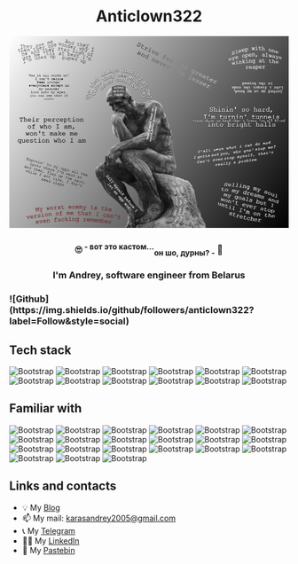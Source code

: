 <h1 align="center">Anticlown322</h1>

![Impressive picture](/assets/images/impressive.png)

<h3 align="center">🙄  <sup>- вот это кастом...</sup><sub>он шо, дурны? -</sub>  🤔</h3>

<h3 align="center">I'm Andrey, software engineer from Belarus</h3>

<h3>![Github](https://img.shields.io/github/followers/anticlown322?label=Follow&style=social)</h3>

## Tech stack

![Bootstrap](https://img.shields.io/badge/.NET?style=flat-square&logo=.NET&color=353535)
![Bootstrap](https://img.shields.io/badge/ASP.NET?style=flat-square&logo=ASP.NET&color=353535)
![Bootstrap](https://img.shields.io/badge/ASP.NET_Core?style=flat-square&logo=ASP.NET-Core&color=353535)
![Bootstrap](https://img.shields.io/badge/Entity_Framework?style=flat-square&logo=Entity-Framework&color=353535)
![Bootstrap](https://img.shields.io/badge/MSSQL?style=flat-square&logo=MSSQL&color=353535)
![Bootstrap](https://img.shields.io/badge/PostgreSQL?style=flat-square&logo=PostgreSQL&color=353535)
![Bootstrap](https://img.shields.io/badge/SQL?style=flat-square&logo=SQL&color=353535)
![Bootstrap](https://img.shields.io/badge/Git?style=flat-square&logo=Git&color=353535)
![Bootstrap](https://img.shields.io/badge/Docker?style=flat-square&logo=Docker&color=353535)
![Bootstrap](https://img.shields.io/badge/ElasticSearch?style=flat-square&logo=ElasticSearch&color=353535)
![Bootstrap](https://img.shields.io/badge/Logstash?style=flat-square&logo=Logstash&color=353535)
![Bootstrap](https://img.shields.io/badge/Kibana?style=flat-square&logo=Kibana&color=353535)

## Familiar with

![Bootstrap](https://img.shields.io/badge/Java?style=flat-square&logo=Kibana&color=353535)
![Bootstrap](https://img.shields.io/badge/Selenium?style=flat-square&logo=selenium&color=353535)
![Bootstrap](https://img.shields.io/badge/PHP?style=flat-square&logo=php&color=353535)
![Bootstrap](https://img.shields.io/badge/PhpMyAdmin?style=flat-square&logo=phpmyadmin&color=353535)
![Bootstrap](https://img.shields.io/badge/Python?style=flat-square&logo=python&color=353535)
![Bootstrap](https://img.shields.io/badge/HTML5?style=flat-square&logo=html5&color=353535)
![Bootstrap](https://img.shields.io/badge/CSS?style=flat-square&logo=css&color=353535)
![Bootstrap](https://img.shields.io/badge/JS?style=flat-square&logo=javascript&color=353535)
![Bootstrap](https://img.shields.io/badge/React?style=flat-square&logo=react&color=353535)
![Bootstrap](https://img.shields.io/badge/Vue?style=flat-square&logo=vuedotjs&color=353535)
![Bootstrap](https://img.shields.io/badge/Figma?style=flat-square&logo=figma&color=353535)
![Bootstrap](https://img.shields.io/badge/C++?style=flat-square&logo=cplusplus&color=353535)
![Bootstrap](https://img.shields.io/badge/C?style=flat-square&logo=c&color=353535)
![Bootstrap](https://img.shields.io/badge/Linux?style=flat-square&logo=linux&color=353535)
![Bootstrap](https://img.shields.io/badge/GNU_Bash?style=flat-square&logo=gnubash&color=353535)
![Bootstrap](https://img.shields.io/badge/Arduino?style=flat-square&logo=arduino&color=353535)
![Bootstrap](https://img.shields.io/badge/AVR_Studio?style=flat-square&logo=Kibana&color=353535)
![Bootstrap](https://img.shields.io/badge/Proteus?style=flat-square&logo=proteus&color=353535)
![Bootstrap](https://img.shields.io/badge/Delphi?style=flat-square&logo=delphi&color=353535)
![Bootstrap](https://img.shields.io/badge/Rad_Server?style=flat-square&logo=radstudio&color=353535)
![Bootstrap](https://img.shields.io/badge/SQLite?style=flat-square&logo=sqlite&color=353535)

## Links and contacts

- 💡 My [Blog](https://anticlown322.github.io)
- 📫 My mail: karasandrey2005@gmail.com
- 📞 My [Telegram](https://t.me/klwnfish)
- 👨‍💻 My [LinkedIn](https://www.linkedin.com/in/andrey-karas/)
- 🎲 My [Pastebin](https://pastebin.com/u/anticlown)

